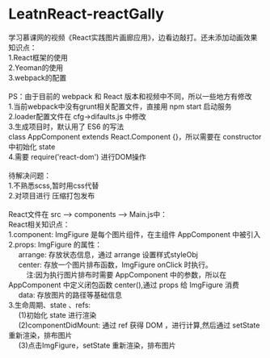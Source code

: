 # LeatnReact-reactGally
学习慕课网的视频《React实践图片画廊应用》，边看边敲打。还未添加动画效果<br />
知识点：<br />
1.React框架的使用<br />
2.Yeoman的使用<br />
3.webpack的配置<br />
<br />
PS：由于目前的 webpack 和 React 版本和视频中不同，所以一些地方有修改<br />
    1.当前webpack中没有grunt相关配置文件，直接用 npm start 启动服务<br />
    2.loader配置文件在 cfg->difaults.js 中修改<br />
    3.生成项目时，默认用了 ES6 的写法<br />
      class AppComponent extends React.Component {}，所以需要在 constructor 中初始化 state<br />
    4.需要 require('react-dom') 进行DOM操作<br />
<br />
待解决问题：<br/>
1.不熟悉scss,暂时用css代替<br />
2.对项目进行 压缩打包发布<br />
<br />
React文件在 src --> components --> Main.js中：<br />
React相关知识点：<br />
1.component: ImgFigure 是每个图片组件，在主组件 AppComponent 中被引入<br />
2.props: ImgFigure 的属性：<br/>
&nbsp;&nbsp;&nbsp;&nbsp; arrange: 存放状态信息，通过 arrange 设置样式styleObj<br/>
&nbsp;&nbsp;&nbsp;&nbsp; center: 存放一个图片排布函数，ImgFigure onClick 时执行。<br/>
&nbsp;&nbsp;&nbsp;&nbsp;&nbsp;&nbsp;&nbsp;&nbsp; 注:因为执行图片排布时需要 AppComponent 中的参数，所以在 AppComponent 中定义闭包函数 center(),通过 props 给 ImgFigure 消费<br/>
&nbsp;&nbsp;&nbsp;&nbsp; data: 存放图片的路径等基础信息<br/>
3.生命周期、state 、refs:<br/>
&nbsp;&nbsp;&nbsp;&nbsp; (1)初始化 state 进行渲染<br/>
&nbsp;&nbsp;&nbsp;&nbsp; (2)componentDidMount: 通过 ref 获得 DOM ，进行计算,然后通过 setState 重新渲染，排布图片<br/>
&nbsp;&nbsp;&nbsp;&nbsp; (3)点击ImgFigure，setState 重新渲染，排布图片
